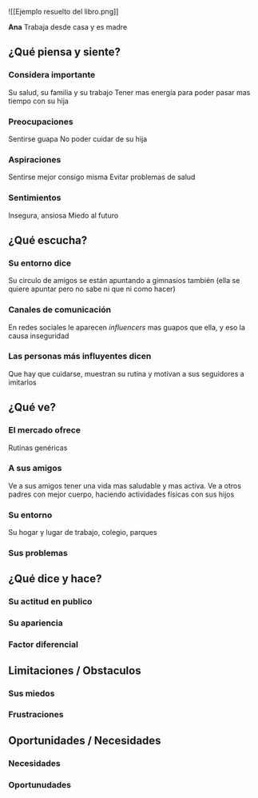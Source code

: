 ![[Ejemplo resuelto del libro.png]]

**Ana**
Trabaja desde casa y es madre


## ¿Qué piensa y siente?

### Considera importante
Su salud, su familia y su trabajo
Tener mas energía para poder pasar mas tiempo con su hija

### Preocupaciones
Sentirse guapa
No poder cuidar de su hija

### Aspiraciones
Sentirse mejor consigo misma
Evitar problemas de salud

### Sentimientos
Insegura, ansiosa
Miedo al futuro


## ¿Qué escucha?

### Su entorno dice
Su circulo de amigos se están apuntando a gimnasios también (ella se quiere apuntar pero no sabe ni que ni como hacer)

### Canales de comunicación
En redes sociales le aparecen *influencers* mas guapos que ella, y eso la causa inseguridad

### Las personas más influyentes dicen
Que hay que cuidarse, muestran su rutina y motivan a sus seguidores a imitarlos

## ¿Qué ve?


### El mercado ofrece
Rutinas genéricas 

### A sus amigos
Ve a sus amigos tener una vida mas saludable y mas activa.
Ve a otros padres con mejor cuerpo, haciendo actividades físicas con sus hijos

### Su entorno
Su hogar y lugar de trabajo, colegio, parques

### Sus problemas


## ¿Qué dice y hace?

### Su actitud en publico
### Su apariencia
### Factor diferencial

## Limitaciones / Obstaculos
### Sus miedos
### Frustraciones


## Oportunidades / Necesidades
### Necesidades
### Oportunudades
